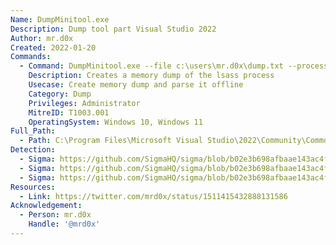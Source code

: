 ```yaml
---
Name: DumpMinitool.exe
Description: Dump tool part Visual Studio 2022
Author: mr.d0x
Created: 2022-01-20
Commands:
  - Command: DumpMinitool.exe --file c:\users\mr.d0x\dump.txt --processId 1132 --dumpType Full
    Description: Creates a memory dump of the lsass process
    Usecase: Create memory dump and parse it offline
    Category: Dump
    Privileges: Administrator
    MitreID: T1003.001
    OperatingSystem: Windows 10, Windows 11
Full_Path:
  - Path: C:\Program Files\Microsoft Visual Studio\2022\Community\Common7\IDE\Extensions\TestPlatform\Extensions\DumpMinitool.exe
Detection:
  - Sigma: https://github.com/SigmaHQ/sigma/blob/b02e3b698afbaae143ac4fb36236eb0b41122ed7/rules/windows/process_creation/proc_creation_win_dumpminitool_execution.yml
  - Sigma: https://github.com/SigmaHQ/sigma/blob/b02e3b698afbaae143ac4fb36236eb0b41122ed7/rules/windows/process_creation/proc_creation_win_dumpminitool_susp_execution.yml
  - Sigma: https://github.com/SigmaHQ/sigma/blob/b02e3b698afbaae143ac4fb36236eb0b41122ed7/rules/windows/process_creation/proc_creation_win_devinit_lolbin_usage.yml
Resources:
  - Link: https://twitter.com/mrd0x/status/1511415432888131586
Acknowledgement:
  - Person: mr.d0x
    Handle: '@mrd0x'
---
```

